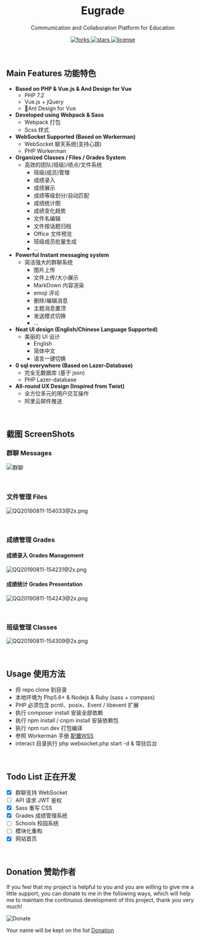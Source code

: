 <div align="center">
  <h1>Eugrade</h1>
  <p>Communication and Collaboration Platform for Education</p>
  <a href="https://github.com/HelipengTony/pokers">
    <img src="https://img.shields.io/github/forks/HelipengTony/pokers.svg" alt="forks">
  </a>

  <a href="https://github.com/HelipengTony/pokers">
    <img src="https://img.shields.io/github/stars/HelipengTony/pokers.svg" alt="stars">
  </a>

  <a href="https://github.com/HelipengTony/pokers">
    <img src="https://img.shields.io/github/license/HelipengTony/pokers.svg" alt="license">
  </a>
</div>

<br/>

<br/>

## Main Features 功能特色
+ **Based on PHP & Vue.js & And Design for Vue**
  - PHP 7.2
  - Vue.js + jQuery
  - Ant Design for Vue
+ **Developed using Webpack & Sass**
  - Webpack 打包
  - Scss 样式
+ **WebSocket Supported (Based on Workerman)**
  - WebSocket 聊天系统(支持心跳)
  - PHP Workerman
+ **Organized Classes / Files / Grades System**
  - 高效的团队(班级)/绩点/文件系统
    - 班级(成员)管理
    - 成绩录入
    - 成绩展示
    - 成绩等级划分/自动匹配
    - 成绩统计图
    - 成绩变化趋势
    - 文件名编辑
    - 文件按话题归档
    - Office 文件预览
    - 班级成员批量生成
    - ...
+ **Powerful Instant messaging system**
  - 简洁强大的群聊系统
    - 图片上传
    - 文件上传/大小展示
    - MarkDown 内容渲染
    - emoji 评论
    - 删除/编辑消息
    - 主题消息置顶
    - 发送模式切换
    - ...
+ **Neat UI design (English/Chinese Language Supported)**
  - 美丽的 UI 设计
    - English
    - 简体中文
    - 语言一键切换
+ **0 sql everywhere (Based on Lazer-Database)**
  - 完全无数据库 (基于 json)
  - PHP Lazer-database
+ **All-round UX Design (Inspired from Twist)**
  - 全方位多元的用户交互操作
  - 阿里云邮件推送

<br/>

## 截图 ScreenShots

### 群聊 Messages
![群聊](https://i.loli.net/2019/08/11/9mlG8aY1pk26vVc.png)

<br/>

### 文件管理 Files
![QQ20190811-154033@2x.png](https://i.loli.net/2019/08/11/7TrzcqCoj6JBMLZ.png)

<br/>

### 成绩管理 Grades
#### 成绩录入 Grades Management
![QQ20190811-154231@2x.png](https://i.loli.net/2019/08/11/slKgJBHyPR3awpY.png)

#### 成绩统计 Grades Presentation
![QQ20190811-154243@2x.png](https://i.loli.net/2019/08/11/geo13G6n4S5Oxud.png)

<br/>

### 班级管理 Classes
![QQ20190811-154309@2x.png](https://i.loli.net/2019/08/11/hVxluvskWZtI7wc.png)

<br/>

## Usage 使用方法
+ 将 repo clone 到目录
+ 本地环境为 Php5.6+ & Nodejs & Ruby (sass + compass)
+ PHP 必须包含 pcntl、posix、Event / libevent 扩展
+ 执行 composer install 安装全部依赖
+ 执行 npm install / cnpm install 安装依赖包
+ 执行 npm run dev 打包编译
+ 参照 Workerman 手册 [配置WSS](http://doc.workerman.net/faq/secure-websocket-server.html)
+ interact 目录执行 php websocket.php start -d & 常驻后台

<br/>

## Todo List 正在开发
+ [x] 群聊支持 WebSocket
+ [ ] API 请求 JWT 鉴权
+ [x] Sass 重写 CSS
+ [x] Grades 成绩管理系统
+ [ ] Schools 校园系统
+ [ ] 模块化重构
+ [x] 网站首页

<br/>

## Donation 赞助作者
If you feel that my project is helpful to you and you are willing to give me a little support, you can donate to me in the following ways, which will help me to maintain the continuous development of this project, thank you very much!
<br/>

![Donate](https://i.loli.net/2019/02/18/5c6a80afd1e26.png)

Your name will be kept on the list [Donation](https://www.ouorz.com/donation.html)

<br/>
